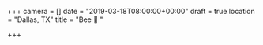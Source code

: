 +++
camera = []
date = "2019-03-18T08:00:00+00:00"
draft = true
location = "Dallas, TX"
title = "Bee 🐝 "

+++
